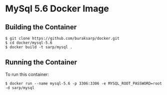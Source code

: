 MySql 5.6 Docker Image
=========================

Building the Container
---------------------
    $ git clone https://github.com/buraksarp/docker.git
    $ cd docker/mysql-5.6
    $ docker build -t sarp/mysql .

Running the Container
---------------------
To run this container:

    $ docker run --name mysql-5.6 -p 3306:3306 -e MYSQL_ROOT_PASSWORD=root -d sarp/mysql


